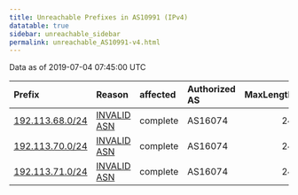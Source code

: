 ```yaml
---
title: Unreachable Prefixes in AS10991 (IPv4)
datatable: true
sidebar: unreachable_sidebar
permalink: unreachable_AS10991-v4.html
---
```


Data as of 2019-07-04 07:45:00 UTC


<div class="datatable-begin"></div>

| Prefix                                                   | Reason                                                                                                 | affected   | Authorized AS   |   MaxLength | Anchor                                         |   unreachable /24s |
|:---------------------------------------------------------|:-------------------------------------------------------------------------------------------------------|:-----------|:----------------|------------:|:-----------------------------------------------|-------------------:|
| [192.113.68.0/24](https://stat.ripe.net/192.113.68.0/24) | [INVALID ASN](https://rpki-validator.ripe.net/announcement-preview?asn=AS10991&prefix=192.113.68.0/24) | complete   | AS16074         |          24 | [RIPE](unreachable_RIPE_NCC_RPKI_Root-v4.html) |                  1 |
| [192.113.70.0/24](https://stat.ripe.net/192.113.70.0/24) | [INVALID ASN](https://rpki-validator.ripe.net/announcement-preview?asn=AS10991&prefix=192.113.70.0/24) | complete   | AS16074         |          24 | [RIPE](unreachable_RIPE_NCC_RPKI_Root-v4.html) |                  1 |
| [192.113.71.0/24](https://stat.ripe.net/192.113.71.0/24) | [INVALID ASN](https://rpki-validator.ripe.net/announcement-preview?asn=AS10991&prefix=192.113.71.0/24) | complete   | AS16074         |          24 | [RIPE](unreachable_RIPE_NCC_RPKI_Root-v4.html) |                  1 |

<div class="datatable-end"></div>